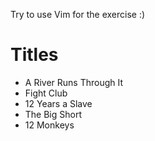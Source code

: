 Try to use Vim for the exercise :)
# Titles

* A River Runs Through It
* Fight Club
* 12 Years a Slave
* The Big Short
* 12 Monkeys
